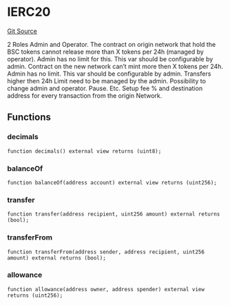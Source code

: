 # IERC20
[Git Source](https://github.com/RealFevr/realfevr-nfts-bridge/blob/4447867b24eeef38a5cfb272a144191400f1fb36/contracts\ERC20Bridge.sol)

2 Roles Admin and Operator.
The contract on origin network that hold the BSC tokens cannot release more than X tokens per 24h (managed by operator). Admin has no limit for this. This var should be configurable by admin.
Contract on the new network can’t mint more then X tokens per 24h. Admin has no limit. This var should be configurable by admin.
Transfers higher then 24h Limit need to be managed by the admin.
Possibility to change admin and operator. Pause. Etc.
Setup fee % and destination address for every transaction from the origin Network.


## Functions
### decimals


```solidity
function decimals() external view returns (uint8);
```

### balanceOf


```solidity
function balanceOf(address account) external view returns (uint256);
```

### transfer


```solidity
function transfer(address recipient, uint256 amount) external returns (bool);
```

### transferFrom


```solidity
function transferFrom(address sender, address recipient, uint256 amount) external returns (bool);
```

### allowance


```solidity
function allowance(address owner, address spender) external view returns (uint256);
```

